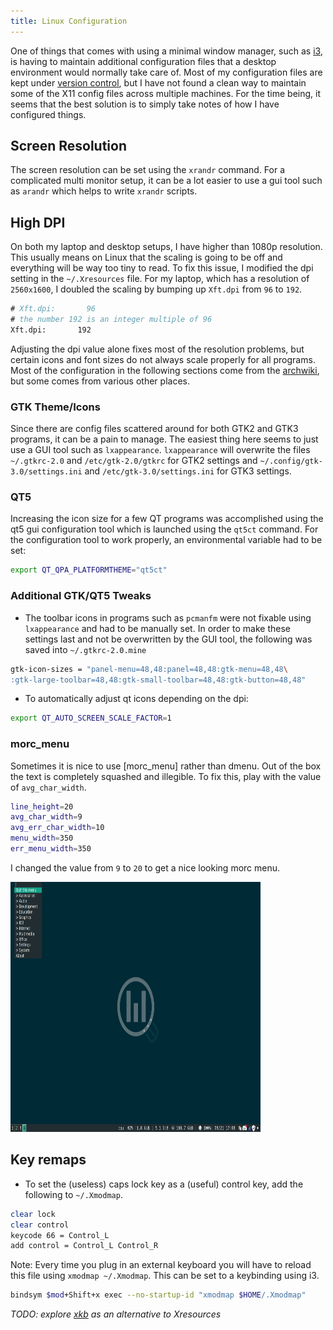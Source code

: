 ```yaml
---
title: Linux Configuration
---
```


One of things that comes with using a minimal window manager, such as [i3], is
having to maintain additional configuration files that a desktop environment
would normally take care of. Most of my configuration files are kept under
[version control], but I have not found a clean way to maintain some of the X11
config files across multiple machines. For the time being, it seems that the
best solution is to simply take notes of how I have configured things.

## Screen Resolution

The screen resolution can be set using the `xrandr` command. For a complicated
multi monitor setup, it can be a lot easier to use a gui tool such as `arandr`
which helps to write `xrandr` scripts.

## High DPI

On both my laptop and desktop setups, I have higher than 1080p resolution. This
usually means on Linux that the scaling is going to be off and everything will
be way too tiny to read. To fix this issue, I modified the dpi setting in the
`~/.Xresources` file. For my laptop, which has a resolution of `2560x1600`, I
doubled the scaling by bumping up `Xft.dpi` from `96` to `192`.

```xorg
# Xft.dpi:       96
# the number 192 is an integer multiple of 96
Xft.dpi:       192 
```

Adjusting the dpi value alone fixes most of the resolution problems, but
certain icons and font sizes do not always scale properly for all programs.
Most of the configuration in the following sections come from the [archwiki],
but some comes from various other places.

### GTK Theme/Icons

Since there are config files scattered around for both GTK2 and GTK3 programs,
it can be a pain to manage. The easiest thing here seems to just use a GUI tool
such as `lxappearance`. `lxappearance` will overwrite the files `~/.gtkrc-2.0`
and `/etc/gtk-2.0/gtkrc` for GTK2 settings and `~/.config/gtk-3.0/settings.ini`
and `/etc/gtk-3.0/settings.ini` for GTK3 settings.

### QT5

Increasing the icon size for a few QT programs was accomplished using the qt5
gui configuration tool which is launched using the `qt5ct` command. For the
configuration tool to work properly, an environmental variable had to be set:

```zsh
export QT_QPA_PLATFORMTHEME="qt5ct"
```

### Additional GTK/QT5 Tweaks

- The toolbar icons in programs such as `pcmanfm` were not fixable using
  `lxappearance` and had to be manually set. In order to make these settings
  last and not be overwritten by the GUI tool, the following was saved into
  `~/.gtkrc-2.0.mine`

```sh
gtk-icon-sizes = "panel-menu=48,48:panel=48,48:gtk-menu=48,48\
:gtk-large-toolbar=48,48:gtk-small-toolbar=48,48:gtk-button=48,48"
```

- To automatically adjust qt icons depending on the dpi:

```zsh
export QT_AUTO_SCREEN_SCALE_FACTOR=1
```

### morc_menu

Sometimes it is nice to use [morc_menu] rather than dmenu. Out of the box the
text is completely squashed and illegible. To fix this, play with the value of
`avg_char_width`.

```sh
line_height=20
avg_char_width=9
avg_err_char_width=10
menu_width=350
err_menu_width=350
```

I changed the value from `9` to `20` to get a nice looking morc menu.

<img src="/assets/img/morc_menu.png" alt="morc_menu" class="center" width=400 height=400>

## Key remaps

- To set the (useless) caps lock key as a (useful) control key, add the following
to `~/.Xmodmap`.

```sh
clear lock
clear control
keycode 66 = Control_L
add control = Control_L Control_R
```

Note: Every time you plug in an external keyboard you will have to reload this
file using `xmodmap ~/.Xmodmap`. This can be set to a keybinding using i3.

```sh
bindsym $mod+Shift+x exec --no-startup-id "xmodmap $HOME/.Xmodmap"
```

*TODO: explore [xkb] as an alternative to Xresources*


[i3]: https://i3wm.org/
[version control]: https://github.com/erietz/.ewr
[archwiki]: https://wiki.archlinux.org/title/HiDPI
[xkb]: https://wiki.archlinux.org/title/X_keyboard_extension
